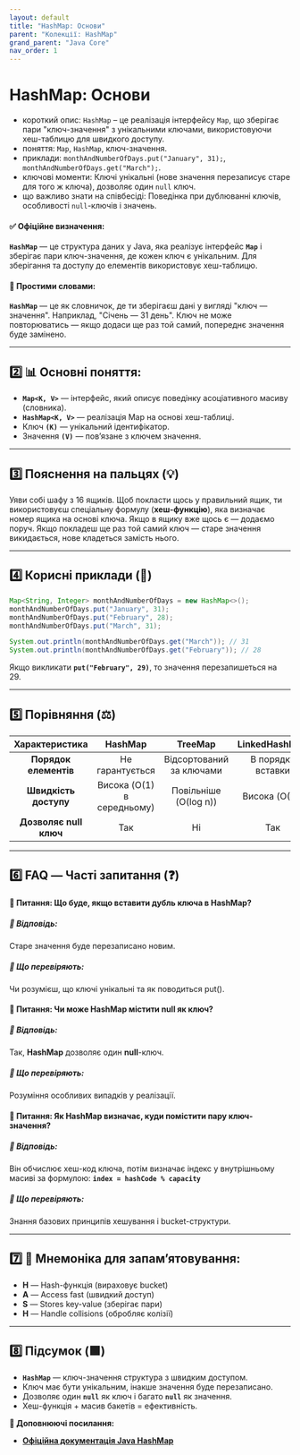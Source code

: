 ```yaml
---
layout: default
title: "HashMap: Основи"
parent: "Колекції: HashMap"
grand_parent: "Java Core"
nav_order: 1
---
```


# HashMap: Основи

*   короткий опис: `HashMap` – це реалізація інтерфейсу `Map`, що зберігає пари "ключ-значення" з унікальними ключами, використовуючи хеш-таблицю для швидкого доступу.
*   поняття: `Map`, `HashMap`, ключ-значення.
*   приклади: `monthAndNumberOfDays.put("January", 31);`, `monthAndNumberOfDays.get("March");`.
*   ключові моменти: Ключі унікальні (нове значення перезаписує старе для того ж ключа), дозволяє один `null` ключ.
*   що важливо знати на співбесіді: Поведінка при дублюванні ключів, особливості `null`-ключів і значень.
#### **✅ Офіційне визначення:**

**`HashMap`** — це структура даних у Java, яка реалізує інтерфейс **`Map`** і зберігає пари ключ-значення, де кожен ключ є унікальним. Для зберігання та доступу до елементів використовує хеш-таблицю.

#### **🧠 Простими словами:**

**`HashMap`** — це як словничок, де ти зберігаєш дані у вигляді "ключ — значення". Наприклад, "Січень — 31 день". Ключ не може повторюватись — якщо додаси ще раз той самий, попереднє значення буде замінено.

---

## **2️⃣ 📊 Основні поняття:**

* **`Map<K, V>`** — інтерфейс, який описує поведінку асоціативного масиву (словника).
* **`HashMap<K, V>`** — реалізація Map на основі хеш-таблиці.
* Ключ **`(K)`** — унікальний ідентифікатор.
* Значення **`(V)`** — пов’язане з ключем значення.

---

## **3️⃣ Пояснення на пальцях (💡)**

Уяви собі шафу з 16 ящиків. Щоб покласти щось у правильний ящик, ти використовуєш спеціальну формулу (**хеш-функцію**), яка визначає номер ящика на основі ключа. Якщо в ящику вже щось є — додаємо поруч. Якщо покладеш ще раз той самий ключ — старе значення викидається, нове кладеться замість нього.

---

## **4️⃣ Корисні приклади (🧪)**

```java
Map<String, Integer> monthAndNumberOfDays = new HashMap<>();
monthAndNumberOfDays.put("January", 31);
monthAndNumberOfDays.put("February", 28);
monthAndNumberOfDays.put("March", 31);

System.out.println(monthAndNumberOfDays.get("March")); // 31
System.out.println(monthAndNumberOfDays.get("February")); // 28
```
Якщо викликати **`put("February", 29)`**, то значення перезапишеться на 29\.

---

## **5️⃣ Порівняння (⚖️)**

| Характеристика | HashMap | TreeMap | LinkedHashMap |
| :---: | :---: | :---: | :---: |
| **Порядок елементів** | Не гарантується | Відсортований за ключами | В порядку вставки |
| **Швидкість доступу** | Висока (O(1) в середньому) | Повільніше (O(log n)) | Висока (O(1)) |
| **Дозволяє null ключ** | Так | Ні | Так |

---

## **6️⃣ FAQ — Часті запитання (❓)**

#### **🔹 Питання: Що буде, якщо вставити дубль ключа в HashMap?**

##### **💬 Відповідь:**

Старе значення буде перезаписано новим.

##### **📌 Що перевіряють:**

Чи розумієш, що ключі унікальні та як поводиться put().

#### 

#### **🔹 Питання: Чи може HashMap містити null як ключ?**

##### **💬 Відповідь:**

Так, **HashMap** дозволяє один **null**\-ключ.

##### **📌 Що перевіряють:**

Розуміння особливих випадків у реалізації.

#### 

#### **🔹 Питання: Як HashMap визначає, куди помістити пару ключ-значення?**

##### **💬 Відповідь:**

Він обчислює хеш-код ключа, потім визначає індекс у внутрішньому масиві за формулою: **`index = hashCode % capacity`**

##### **📌 Що перевіряють:**

Знання базових принципів хешування і bucket-структури.

---

## **7️⃣ 🧠 Мнемоніка для запам’ятовування:**

* **H** — Hash-функція (вираховує bucket)
* **A** — Access fast (швидкий доступ)
* **S** — Stores key-value (зберігає пари)
* **H** — Handle collisions (обробляє колізії)

---

## **8️⃣ Підсумок (🟩)**

* **`HashMap`** — ключ-значення структура з швидким доступом.
* Ключ має бути унікальним, інакше значення буде перезаписано.
* Дозволяє один **`null`** як ключ і багато **`null`** як значення.
* Хеш-функція \+ масив бакетів \= ефективність.

**🔗 Доповнюючі посилання:**

* [**Офіційна документація Java HashMap**](https://docs.oracle.com/en/java/javase/17/docs/api/java.base/java/util/HashMap.html)